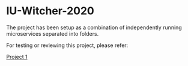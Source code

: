 # IU-Witcher-2020

The project has been setup as a combination of independently running microservices separated into folders. 

For testing or reviewing this project, please refer:

[Project 1](https://github.com/airavata-courses/IU-Witcher-2020/wiki/Project-1)
